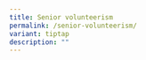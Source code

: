 ```yaml
---
title: Senior volunteerism
permalink: /senior-volunteerism/
variant: tiptap
description: ""
---
```

